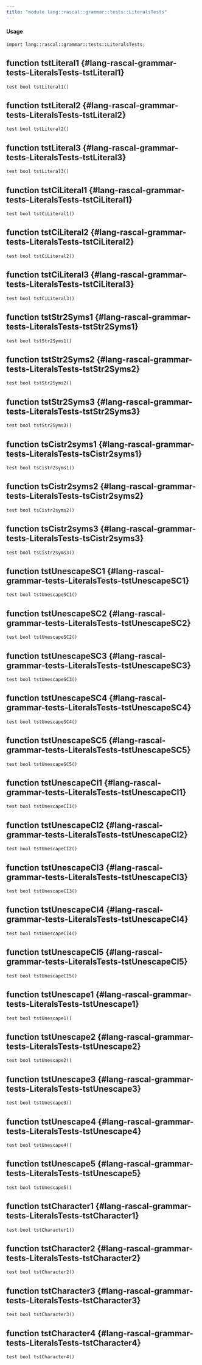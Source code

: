 ```yaml
---
title: "module lang::rascal::grammar::tests::LiteralsTests"
---
```


#### Usage

`import lang::rascal::grammar::tests::LiteralsTests;`


## function tstLiteral1 {#lang-rascal-grammar-tests-LiteralsTests-tstLiteral1}

```rascal
test bool tstLiteral1()

```

## function tstLiteral2 {#lang-rascal-grammar-tests-LiteralsTests-tstLiteral2}

```rascal
test bool tstLiteral2()

```

## function tstLiteral3 {#lang-rascal-grammar-tests-LiteralsTests-tstLiteral3}

```rascal
test bool tstLiteral3()

```

## function tstCiLiteral1 {#lang-rascal-grammar-tests-LiteralsTests-tstCiLiteral1}

```rascal
test bool tstCiLiteral1()

```

## function tstCiLiteral2 {#lang-rascal-grammar-tests-LiteralsTests-tstCiLiteral2}

```rascal
test bool tstCiLiteral2()

```

## function tstCiLiteral3 {#lang-rascal-grammar-tests-LiteralsTests-tstCiLiteral3}

```rascal
test bool tstCiLiteral3()

```

## function tstStr2Syms1 {#lang-rascal-grammar-tests-LiteralsTests-tstStr2Syms1}

```rascal
test bool tstStr2Syms1()

```

## function tstStr2Syms2 {#lang-rascal-grammar-tests-LiteralsTests-tstStr2Syms2}

```rascal
test bool tstStr2Syms2()

```

## function tstStr2Syms3 {#lang-rascal-grammar-tests-LiteralsTests-tstStr2Syms3}

```rascal
test bool tstStr2Syms3()

```

## function tsCistr2syms1 {#lang-rascal-grammar-tests-LiteralsTests-tsCistr2syms1}

```rascal
test bool tsCistr2syms1()

```

## function tsCistr2syms2 {#lang-rascal-grammar-tests-LiteralsTests-tsCistr2syms2}

```rascal
test bool tsCistr2syms2()

```

## function tsCistr2syms3 {#lang-rascal-grammar-tests-LiteralsTests-tsCistr2syms3}

```rascal
test bool tsCistr2syms3()

```

## function tstUnescapeSC1 {#lang-rascal-grammar-tests-LiteralsTests-tstUnescapeSC1}

```rascal
test bool tstUnescapeSC1()

```

## function tstUnescapeSC2 {#lang-rascal-grammar-tests-LiteralsTests-tstUnescapeSC2}

```rascal
test bool tstUnescapeSC2()

```

## function tstUnescapeSC3 {#lang-rascal-grammar-tests-LiteralsTests-tstUnescapeSC3}

```rascal
test bool tstUnescapeSC3()

```

## function tstUnescapeSC4 {#lang-rascal-grammar-tests-LiteralsTests-tstUnescapeSC4}

```rascal
test bool tstUnescapeSC4()

```

## function tstUnescapeSC5 {#lang-rascal-grammar-tests-LiteralsTests-tstUnescapeSC5}

```rascal
test bool tstUnescapeSC5()

```

## function tstUnescapeCI1 {#lang-rascal-grammar-tests-LiteralsTests-tstUnescapeCI1}

```rascal
test bool tstUnescapeCI1()

```

## function tstUnescapeCI2 {#lang-rascal-grammar-tests-LiteralsTests-tstUnescapeCI2}

```rascal
test bool tstUnescapeCI2()

```

## function tstUnescapeCI3 {#lang-rascal-grammar-tests-LiteralsTests-tstUnescapeCI3}

```rascal
test bool tstUnescapeCI3()

```

## function tstUnescapeCI4 {#lang-rascal-grammar-tests-LiteralsTests-tstUnescapeCI4}

```rascal
test bool tstUnescapeCI4()

```

## function tstUnescapeCI5 {#lang-rascal-grammar-tests-LiteralsTests-tstUnescapeCI5}

```rascal
test bool tstUnescapeCI5()

```

## function tstUnescape1 {#lang-rascal-grammar-tests-LiteralsTests-tstUnescape1}

```rascal
test bool tstUnescape1()

```

## function tstUnescape2 {#lang-rascal-grammar-tests-LiteralsTests-tstUnescape2}

```rascal
test bool tstUnescape2()

```

## function tstUnescape3 {#lang-rascal-grammar-tests-LiteralsTests-tstUnescape3}

```rascal
test bool tstUnescape3()

```

## function tstUnescape4 {#lang-rascal-grammar-tests-LiteralsTests-tstUnescape4}

```rascal
test bool tstUnescape4()

```

## function tstUnescape5 {#lang-rascal-grammar-tests-LiteralsTests-tstUnescape5}

```rascal
test bool tstUnescape5()

```

## function tstCharacter1 {#lang-rascal-grammar-tests-LiteralsTests-tstCharacter1}

```rascal
test bool tstCharacter1()

```

## function tstCharacter2 {#lang-rascal-grammar-tests-LiteralsTests-tstCharacter2}

```rascal
test bool tstCharacter2()

```

## function tstCharacter3 {#lang-rascal-grammar-tests-LiteralsTests-tstCharacter3}

```rascal
test bool tstCharacter3()

```

## function tstCharacter4 {#lang-rascal-grammar-tests-LiteralsTests-tstCharacter4}

```rascal
test bool tstCharacter4()

```

